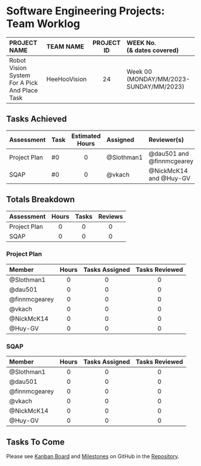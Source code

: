<link rel="stylesheet" href="../styles/worklog.css" type="text/css">

# Software Engineering Projects: Team Worklog
<!--
	Author: @dau501
	Editor(s):
	Year: 2023
-->

|PROJECT NAME|TEAM NAME|PROJECT ID|WEEK No.<br/>(&amp; dates covered)|
|:-|:-|:-:|:-|
|Robot Vision System For A Pick And Place Task|HeeHooVision|24|Week 00<br/>(MONDAY/MM/2023-SUNDAY/MM/2023)|

## Tasks Achieved
|Assessment|Task|Estimated Hours|Assigned|Reviewer(s)|
|:-|:-|:-:|:-|:-|
|Project Plan|#0|0|@Slothman1|@dau501 and @finnmcgearey|
|SQAP|#0|0|@vkach|@NickMcK14 and @Huy-GV|

<!--
> *[As a guide in estimating the time consider the following:]*
>
> *[Each team member should contribute equally, and time spent actually writing software should be about*
> *(10 hours x 6 team members) across 24 weeks,*\
> *Total time allocation for each student should not exceed 10 hours per week,*\
> *The total hours per activity should be feasible.]*
-->

<div class="page"/><!-- page break -->

## Totals Breakdown
|Assessment|Hours|Tasks|Reviews|
|:-|:-:|:-:|:-:|
|Project Plan|0|0|0|
|SQAP|0|0|0|

### Project Plan
|Member|Hours|Tasks Assigned|Tasks Reviewed|
|:-|:-:|:-:|:-:|
|@Slothman1|0|0|0|
|@dau501|0|0|0|
|@finnmcgearey|0|0|0|
|@vkach|0|0|0|
|@NickMcK14|0|0|0|
|@Huy-GV|0|0|0|

### SQAP
|Member|Hours|Tasks Assigned|Tasks Reviewed|
|:-|:-:|:-:|:-:|
|@Slothman1|0|0|0|
|@dau501|0|0|0|
|@finnmcgearey|0|0|0|
|@vkach|0|0|0|
|@NickMcK14|0|0|0|
|@Huy-GV|0|0|0|

<!--EASY COPY+PASTE ACCESS
@Slothman1
@dau501
@finnmcgearey
@vkach
@NickMcK14
@Huy-GV

is:pr is:closed sort:created-asc milestone:"Project Plan" assignee:Slothman1
is:pr is:closed sort:created-asc milestone:"Project Plan" assignee:dau501
is:pr is:closed sort:created-asc milestone:"Project Plan" assignee:finnmcgearey
is:pr is:closed sort:created-asc milestone:"Project Plan" assignee:vkach
is:pr is:closed sort:created-asc milestone:"Project Plan" assignee:NickMcK14
is:pr is:closed sort:created-asc milestone:"Project Plan" assignee:Huy-GV

is:pr is:closed sort:created-asc milestone:"Project Plan" reviewed-by:Slothman1 -assignee:Slothman1
is:pr is:closed sort:created-asc milestone:"Project Plan" reviewed-by:dau501 -assignee:dau501
is:pr is:closed sort:created-asc milestone:"Project Plan" reviewed-by:finnmcgearey -assignee:finnmcgearey
is:pr is:closed sort:created-asc milestone:"Project Plan" reviewed-by:vkach -assignee:vkach
is:pr is:closed sort:created-asc milestone:"Project Plan" reviewed-by:NickMcK14 -assignee:NickMcK14
is:pr is:closed sort:created-asc milestone:"Project Plan" reviewed-by:Huy-GV -assignee:Huy-GV
-->

## Tasks To Come
Please see [Kanban Board][board] and [Milestones][assessments] on GitHub in the [Repository][repo].

<!-- Other URLs -->
[board]: <https://github.com/orgs/kanbanyte/projects/7?fullscreen=true>
[assessments]: <https://github.com/kanbanyte/sepa/milestones>
[repo]: <https://github.com/kanbanyte/sepa>
